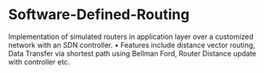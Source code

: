 # Software-Defined-Routing
Implementation of simulated routers in application layer over a customized network with an SDN controller. • Features include distance vector routing, Data Transfer via shortest path using Bellman Ford, Router Distance update with controller etc.
